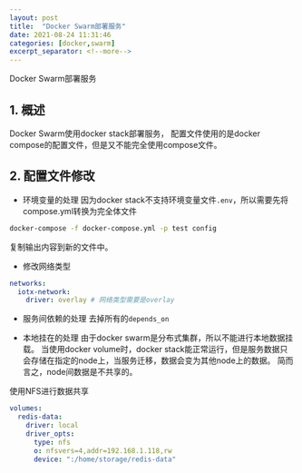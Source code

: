 ```yaml
---
layout: post
title:  "Docker Swarm部署服务"
date: 2021-08-24 11:31:46
categories: [docker,swarm]
excerpt_separator: <!--more-->
---
```

Docker Swarm部署服务
<!--more-->

## 1. 概述
Docker Swarm使用docker stack部署服务， 配置文件使用的是docker compose的配置文件，但是又不能完全使用compose文件。

## 2. 配置文件修改

* 环境变量的处理
因为docker stack不支持环境变量文件`.env`，所以需要先将compose.yml转换为完全体文件
```bash
docker-compose -f docker-compose.yml -p test config
```
复制输出内容到新的文件中。


* 修改网络类型
```yml
networks:
  iotx-network:
    driver: overlay # 网络类型需要是overlay
```

* 服务间依赖的处理
去掉所有的`depends_on`

* 本地挂在的处理
由于docker swarm是分布式集群，所以不能进行本地数据挂载。
当使用docker volume时，docker stack能正常运行，但是服务数据只会存储在指定的node上，当服务迁移，数据会变为其他node上的数据。
简而言之，node间数据是不共享的。

使用NFS进行数据共享
```yml
volumes:
  redis-data:
    driver: local
    driver_opts:
      type: nfs
      o: nfsvers=4,addr=192.168.1.118,rw
      device: ":/home/storage/redis-data"
```
